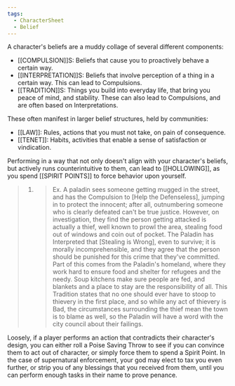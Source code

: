 ```yaml
---
tags:
  - CharacterSheet
  - Belief
---
```

A character's beliefs are a muddy collage of several different components:
- [[COMPULSION]]S: Beliefs that cause you to proactively behave a certain way.
- [[INTERPRETATION]]S: Beliefs that involve perception of a thing in a certain way. This can lead to Compulsions.
- [[TRADITION]]S: Things you build into everyday life, that bring you peace of mind, and stability. These can also lead to Compulsions, and are often based on Interpretations.

These often manifest in larger belief structures, held by communities:
- [[LAW]]: Rules, actions that you must not take, on pain of consequence.
- [[TENET]]: Habits, activities that enable a sense of satisfaction or vindication.

Performing in a way that not only doesn't align with your character's beliefs, but actively runs counterintuitive to them, can lead to [[HOLLOWING]], as you spend [[SPIRIT POINTS]] to force behavior upon yourself.


> 1. > Ex. A paladin sees someone getting mugged in the street, and has the Compulsion to [Help the Defenseless], jumping in to protect the innocent; after all, outnumbering someone who is clearly defeated can't be true justice. However, on investigation, they find the person getting attacked is actually a thief, well known to prowl the area, stealing food out of windows and coin out of pocket. The Paladin has Interpreted that [Stealing is Wrong], even to survive; it is morally incomprehensible, and they agree that the person should be punished for this crime that they've committed. Part of this comes from the Paladin's homeland, where they work hard to ensure food and shelter for refugees and the needy. Soup kitchens make sure people are fed, and blankets and a place to stay are the responsibility of all. This Tradition states that no one should ever have to stoop to thievery in the first place, and so while any act of thievery is Bad, the circumstances surrounding the thief mean the town is to blame as well, so the Paladin will have a word with the city council about their failings.


Loosely, if a player performs an action that contradicts their character's design, you can either roll a Poise Saving Throw to see if you can convince them to act out of character, or simply force them to spend a Spirit Point. In the case of supernatural enforcement, your god may elect to tax you even further, or strip you of any blessings that you received from them, until you can perform enough tasks in their name to prove penance.